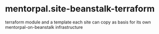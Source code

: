 # mentorpal.site-beanstalk-terraform
terraform module and a template each site can copy as basis for its own mentorpal-on-beanstalk infrastructure
